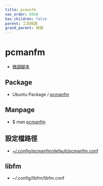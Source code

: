 ```yaml
---
title: pcmanfm
nav_order: 6010
has_children: false
parent: 工具微調
grand_parent: 微調
---
```



# pcmanfm

* [微調腳本](https://github.com/samwhelp/note-about-ubuntu/tree/gh-pages/_demo/adjustment/tool/pcmanfm)


## Package

* Ubuntu Package / [pcmanfm](https://packages.ubuntu.com/jammy/pcmanfm)


## Manpage

* $ man [pcmanfm](http://manpages.ubuntu.com/manpages/jammy/en/man1/pcmanfm.1.html)


## 設定檔路徑

* [~/.config/pcmanfm/default/pcmanfm.conf](https://github.com/samwhelp/note-about-ubuntu/blob/gh-pages/_demo/adjustment/tool/pcmanfm-qt/config/pcmanfm/default/pcmanfm.conf)


## libfm

* ~/.config/libfm/libfm.conf

